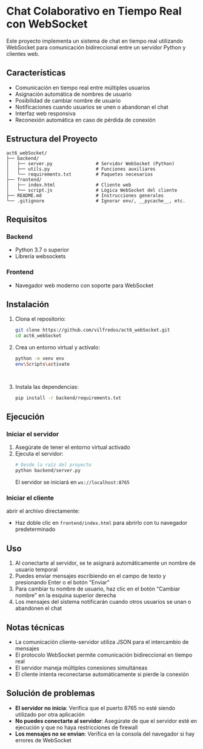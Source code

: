 # Chat Colaborativo en Tiempo Real con WebSocket

Este proyecto implementa un sistema de chat en tiempo real utilizando WebSocket para comunicación bidireccional entre un servidor Python y clientes web.

## Características

- Comunicación en tiempo real entre múltiples usuarios
- Asignación automática de nombres de usuario
- Posibilidad de cambiar nombre de usuario
- Notificaciones cuando usuarios se unen o abandonan el chat
- Interfaz web responsiva
- Reconexión automática en caso de pérdida de conexión

## Estructura del Proyecto

```
act6_webSocket/
├── backend/
│   ├── server.py                # Servidor WebSocket (Python)
│   ├── utils.py                 # Funciones auxiliares
│   └── requirements.txt         # Paquetes necesarios
├── frontend/
│   ├── index.html               # Cliente web
│   └── script.js                # Lógica WebSocket del cliente
├── README.md                    # Instrucciones generales
└── .gitignore                   # Ignorar env/, __pycache__, etc.
```

## Requisitos

### Backend
- Python 3.7 o superior
- Librería websockets

### Frontend
- Navegador web moderno con soporte para WebSocket

## Instalación

1. Clona el repositorio:
   ```bash
   git clone https://github.com/vilfredos/act6_webSocket.git
   cd act6_webSocket
   ```

2. Crea un entorno virtual y actívalo:
   ```bash
   python -m venv env
   env\Scripts\activate
   
  

3. Instala las dependencias:
   ```bash
   pip install -r backend/requirements.txt
   ```

## Ejecución

### Iniciar el servidor

1. Asegúrate de tener el entorno virtual activado
2. Ejecuta el servidor:
   ```bash
   # Desde la raíz del proyecto
   python backend/server.py
   ```
   El servidor se iniciará en `ws://localhost:8765`

### Iniciar el cliente

 abrir el archivo directamente:
   - Haz doble clic en `frontend/index.html` para abrirlo con tu navegador predeterminado

## Uso

1. Al conectarte al servidor, se te asignará automáticamente un nombre de usuario temporal
2. Puedes enviar mensajes escribiendo en el campo de texto y presionando Enter o el botón "Enviar"
3. Para cambiar tu nombre de usuario, haz clic en el botón "Cambiar nombre" en la esquina superior derecha
4. Los mensajes del sistema notificarán cuando otros usuarios se unan o abandonen el chat

## Notas técnicas

- La comunicación cliente-servidor utiliza JSON para el intercambio de mensajes
- El protocolo WebSocket permite comunicación bidireccional en tiempo real
- El servidor maneja múltiples conexiones simultáneas
- El cliente intenta reconectarse automáticamente si pierde la conexión

## Solución de problemas

- **El servidor no inicia**: Verifica que el puerto 8765 no esté siendo utilizado por otra aplicación
- **No puedes conectarte al servidor**: Asegúrate de que el servidor esté en ejecución y que no haya restricciones de firewall
- **Los mensajes no se envían**: Verifica en la consola del navegador si hay errores de WebSocket
